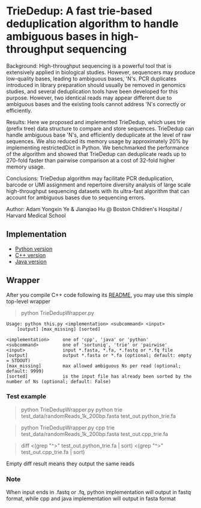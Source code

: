 # TrieDedup: A fast trie-based deduplication algorithm to handle ambiguous bases in high-throughput sequencing

Background: High-throughput sequencing is a powerful tool that is extensively applied in biological studies. However, sequencers may produce low-quality bases, leading to ambiguous bases, 'N's. PCR duplicates introduced in library preparation should usually be removed in genomics studies, and several deduplication tools have been developed for this purpose. However, two identical reads may appear different due to ambiguous bases and the existing tools cannot address 'N's correctly or efficiently.

Results: Here we proposed and implemented TrieDedup, which uses trie (prefix tree) data structure to compare and store sequences. TrieDedup can handle ambiguous base 'N's, and efficiently deduplicate at the level of raw sequences. We also reduced its memory usage by approximately 20% by implementing restrictedDict in Python. We benchmarked the performance of the algorithm and showed that TrieDedup can deduplicate reads up to 270-fold faster than pairwise comparison at a cost of 32-fold higher memory usage. 

Conclusions: TrieDedup algorithm may facilitate PCR deduplication, barcode or UMI assignment and repertoire diversity analysis of large scale high-throughput sequencing datasets with its ultra-fast algorithm that can account for ambiguous bases due to sequencing errors.

Author: Adam Yongxin Ye & Jianqiao Hu @ Boston Children's Hospital / Harvard Medical School


## Implementation

- [Python version](https://github.com/lolrenceH/TrieDedup/tree/master/Python)
- [C++ version](https://github.com/lolrenceH/TrieDedup/tree/master/Cpp)
- [Java version](https://github.com/lolrenceH/TrieDedup/tree/master/Java)


## Wrapper

After you compile C++ code following its [README](https://github.com/lolrenceH/TrieDedup/tree/master/Cpp), you may use this simple top-level wrapper

> python TrieDedupWrapper.py
```
Usage: python this.py <implementation> <subcommand> <input>
	[output] [max_missing] [sorted]

<implementation>	 one of 'cpp', 'java' or 'python'
<subcommand>    	 one of 'sortuniq', 'trie' or 'pairwise'
<input>         	 input *.fasta, *.fa, *.fastq or *.fq file
[output]        	 output *.fasta or *.fa (optional; default: empty = STDOUT)
[max_missing]   	 max allowed ambiguous Ns per read (optional; default: 9999)
[sorted]        	 is the input file has already been sorted by the number of Ns (optional; default: False)
```

### Test example

> python TrieDedupWrapper.py python trie test_data/randomReads_1k_200bp.fasta test_out.python_trie.fa

> python TrieDedupWrapper.py cpp trie test_data/randomReads_1k_200bp.fasta test_out.cpp_trie.fa

> diff <(grep "^>" test_out.python_trie.fa | sort) <(grep "^>" test_out.cpp_trie.fa | sort)

Empty diff result means they output the same reads

### Note

When input ends in .fastq or .fq, python implementation will output in fastq format, while cpp and java implementation will output in fasta format


